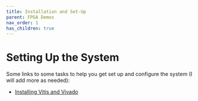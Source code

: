```yaml
---
title: Installation and Set-Up
parent: FPGA Demos
nav_order: 1
has_children: true
---
```


# Setting Up the System

Some links to some tasks to help you get set up and configure the system (I will add more as needed):

* [Installing Vitis and Vivado](./installation.md)
